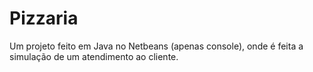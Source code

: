 # Pizzaria
Um projeto feito em Java no Netbeans (apenas console), onde é feita a simulação de um atendimento ao cliente.


